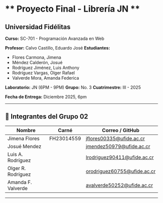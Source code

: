 # ** Proyecto Final - Librería JN **

## **Universidad Fidélitas**  
**Curso:** SC-701 - Programación Avanzada en Web

**Profesor:** Calvo Castillo, Eduardo José
**Estudiantes:** 
- Flores Carmona, Jimena
- Méndez Calderón, Josué
- Rodríguez Jiménez, Luis Anthony
- Rodríguez Vargas, Olger Rafael
- Valverde Mora, Amanda Federica

**Laboratorio:** JN (6PM - 9PM) 
**Grupo:** No. 3 
**Cuatrimestre:** III - 2025  

**Fecha de Entrega:** Diciembre 2025, 6pm

----

## 👥 Integrantes del Grupo 02

| Nombre             | Carné       | Correo / GitHub             |
|--------------------|-------------|-----------------------------|
| Jimena Flores      | FH23014559  | jflores00335@ufide.ac.cr    |
| Josué Mendez       |             | jmendez50979@ufide.ac.cr    |
| Luis A. Rodríguez  |             | lrodriguez90411@ufide.ac.cr |
| Olger R. Rodríguez |             | orodriguez60755@ufide.ac.cr |
| Amanda F. Valverde |             | avalverde50252@ufide.ac.cr  |

---
